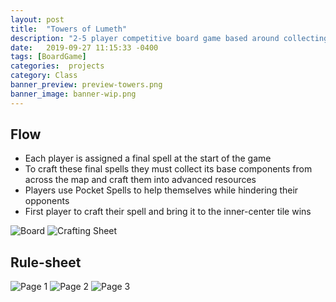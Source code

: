 ```yaml
---
layout: post
title:  "Towers of Lumeth"
description: "2-5 player competitive board game based around collecting resources and crafting spell while trying to deduce what spells your opponents are crafting. I worked on a team of 5 to help produce and play-test this game."
date:   2019-09-27 11:15:33 -0400
tags: [BoardGame] 
categories:  projects
category: Class
banner_preview: preview-towers.png
banner_image: banner-wip.png
---
```


<!--more-->

## Flow

* Each player is assigned a final spell at the start of the game
* To craft these final spells they must collect its base components from across the map and craft them into advanced resources
* Players use Pocket Spells to help themselves while hindering their opponents
* First player to craft their spell and bring it to the inner-center tile wins

![Board]({{site.url}}/media/class/Tower/Map.png)
![Crafting Sheet]({{site.url}}/media/class/Tower/Craft.jpg)

## Rule-sheet

![Page 1]({{site.url}}/media/class/Tower/P1.png)
![Page 2]({{site.url}}/media/class/Tower/P2.png)
![Page 3]({{site.url}}/media/class/Tower/P3.png)